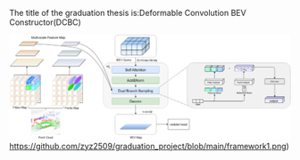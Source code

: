 The title of the graduation thesis is:Deformable Convolution BEV Constructor(DCBC)

![framework](https://github.com/zyz2509/graduation_project/blob/main/framework1.png)https://github.com/zyz2509/graduation_project/blob/main/framework1.png)
